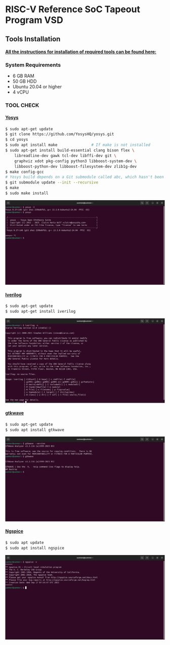 
# RISC-V Reference SoC Tapeout Program VSD

## Tools Installation

#### <ins>All the instructions for installation of required tools can be found here:</ins>

### **System Requirements**
- 6 GB RAM
- 50 GB HDD
- Ubuntu 20.04 or higher
- 4 vCPU


### **TOOL CHECK**

#### <ins>**Yosys**</ins>
```bash
$ sudo apt-get update
$ git clone https://github.com/YosysHQ/yosys.git
$ cd yosys
$ sudo apt install make               # If make is not installed
$ sudo apt-get install build-essential clang bison flex \
    libreadline-dev gawk tcl-dev libffi-dev git \
    graphviz xdot pkg-config python3 libboost-system-dev \
    libboost-python-dev libboost-filesystem-dev zlib1g-dev
$ make config-gcc
# Yosys build depends on a Git submodule called abc, which hasn't been initialized yet. You need to run the following command before running make
$ git submodule update --init --recursive
$ make 
$ sudo make install
```
![Alt Text](Images/yosys.png)

#### <ins>**Iverilog**</ins>
```bash
$ sudo apt-get update
$ sudo apt-get install iverilog
```
![Alt Text](Images/iverilog.png)

#### <ins>**gtkwave**</ins>
```bash
$ sudo apt-get update
$ sudo apt install gtkwave
```
![Alt Text](Images/gtkwave.png)

#### <ins>**Ngspice**</ins>
```bash
$ sudo apt update
$ sudo apt install ngspice
```
![Alt Text](Images/ngspice.png)
